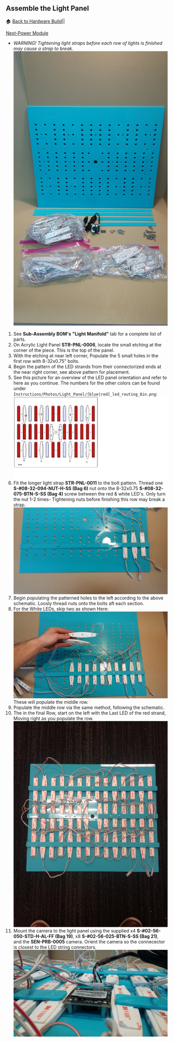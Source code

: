 ## Assemble the Light Panel
:house: [Back to Hardware Build](https://github.com/SachinPawaskarUNO/mav-openag-foodcomputer2.0/blob/master/docs/HardwareFabrication.md)||

[Next-Power Module](./power_module.md)

* *WARNING! Tightening light straps before each row of lights is finished may cause a strap to break.*
 ![Light Panel Components](Photos/Light_Panel/light_manifold_components.jpg)

1. See **Sub-Assembly BOM's** **"Light Manifold"** tab for a complete list of parts.
2. On Acrylic Light Panel **STR-PNL-0006**, locate the small etching at the corner of the piece. This is the top of the panel.
3. With the etching at near left corner, Populate the 5 small holes in the first row with 8-32x0.75" bolts.
4. Begin the pattern of the LED strands from their connectorized ends at the near right corner, see above pattern for placement.
5. See this picture for an overview of the LED panel orientation and refer to here as you continue. The numbers for the other colors can be found under `Instructions/Photos/Light_Panel/[blue|red]_led_routing_8in.png`:
![](Photos/Light_Panel/white_led_routing_8in.png)
5. Fit the longer light strap **STR-PNL-0011** to the bolt pattern. Thread one **S-#08-32-094-NUT-H-SS (Bag 6)** nut onto the 8-32x0.75 **S-#08-32-075-BTN-S-SS (Bag 4)** screw between the red & white LED's. Only turn the nut 1-2 times- Tightening nuts before finishing this row may break a strap.  ![LED Mounting start picture](Photos/Light_Panel/led_mount_start.jpg)
6. Begin populating the patterned holes to the left according to the above schematic. Loosly thread nuts onto the bolts aft each section.
7. For the White LEDs, skip two as shown Here: ![PIC LED 7](Photos/Light_Panel/led_7.jpg) These will populate the middle row.
8. Populate the middle row via the same method, following the schematic.
9. The in the final Row, start on the left with the Last LED of the red strand, Moving right as you populate the row. ![Finished Top Side](Photos/Light_Panel/8_in_leads.jpg)
10. Mount the camera to the light panel using the supplied x4 **S-#02-56-050-STD-H-AL-FF (Bag 19)**, x8 **S-#02-56-025-BTN-S-SS (Bag 21)**, and the **SEN-PRB-0005** camera. Orient the camera so the connecector is closest to the LED string connectors. ![Camera Mounting](Photos/Light_Panel/camera_2.jpg)
